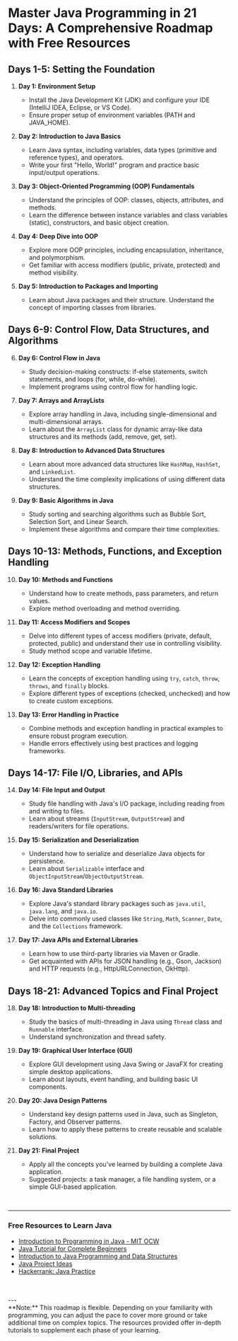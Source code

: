 # Master Java Programming in 21 Days: A Comprehensive Roadmap with Free Resources

## Days 1-5: Setting the Foundation
1. **Day 1: Environment Setup**
   - Install the Java Development Kit (JDK) and configure your IDE (IntelliJ IDEA, Eclipse, or VS Code).
   - Ensure proper setup of environment variables (PATH and JAVA_HOME).

2. **Day 2: Introduction to Java Basics**
   - Learn Java syntax, including variables, data types (primitive and reference types), and operators.
   - Write your first "Hello, World!" program and practice basic input/output operations.

3. **Day 3: Object-Oriented Programming (OOP) Fundamentals**
   - Understand the principles of OOP: classes, objects, attributes, and methods.
   - Learn the difference between instance variables and class variables (static), constructors, and basic object creation.

4. **Day 4: Deep Dive into OOP**
   - Explore more OOP principles, including encapsulation, inheritance, and polymorphism.
   - Get familiar with access modifiers (public, private, protected) and method visibility.

5. **Day 5: Introduction to Packages and Importing**
   - Learn about Java packages and their structure. Understand the concept of importing classes from libraries.

## Days 6-9: Control Flow, Data Structures, and Algorithms
6. **Day 6: Control Flow in Java**
   - Study decision-making constructs: if-else statements, switch statements, and loops (for, while, do-while).
   - Implement programs using control flow for handling logic.

7. **Day 7: Arrays and ArrayLists**
   - Explore array handling in Java, including single-dimensional and multi-dimensional arrays.
   - Learn about the `ArrayList` class for dynamic array-like data structures and its methods (add, remove, get, set).

8. **Day 8: Introduction to Advanced Data Structures**
   - Learn about more advanced data structures like `HashMap`, `HashSet`, and `LinkedList`.
   - Understand the time complexity implications of using different data structures.

9. **Day 9: Basic Algorithms in Java**
   - Study sorting and searching algorithms such as Bubble Sort, Selection Sort, and Linear Search.
   - Implement these algorithms and compare their time complexities.

## Days 10-13: Methods, Functions, and Exception Handling
10. **Day 10: Methods and Functions**
    - Understand how to create methods, pass parameters, and return values.
    - Explore method overloading and method overriding.

11. **Day 11: Access Modifiers and Scopes**
    - Delve into different types of access modifiers (private, default, protected, public) and understand their use in controlling visibility.
    - Study method scope and variable lifetime.

12. **Day 12: Exception Handling**
    - Learn the concepts of exception handling using `try`, `catch`, `throw`, `throws`, and `finally` blocks.
    - Explore different types of exceptions (checked, unchecked) and how to create custom exceptions.

13. **Day 13: Error Handling in Practice**
    - Combine methods and exception handling in practical examples to ensure robust program execution.
    - Handle errors effectively using best practices and logging frameworks.

## Days 14-17: File I/O, Libraries, and APIs
14. **Day 14: File Input and Output**
    - Study file handling with Java's I/O package, including reading from and writing to files.
    - Learn about streams (`InputStream`, `OutputStream`) and readers/writers for file operations.

15. **Day 15: Serialization and Deserialization**
    - Understand how to serialize and deserialize Java objects for persistence.
    - Learn about `Serializable` interface and `ObjectInputStream`/`ObjectOutputStream`.

16. **Day 16: Java Standard Libraries**
    - Explore Java's standard library packages such as `java.util`, `java.lang`, and `java.io`.
    - Delve into commonly used classes like `String`, `Math`, `Scanner`, `Date`, and the `Collections` framework.

17. **Day 17: Java APIs and External Libraries**
    - Learn how to use third-party libraries via Maven or Gradle.
    - Get acquainted with APIs for JSON handling (e.g., Gson, Jackson) and HTTP requests (e.g., HttpURLConnection, OkHttp).

## Days 18-21: Advanced Topics and Final Project
18. **Day 18: Introduction to Multi-threading**
    - Study the basics of multi-threading in Java using `Thread` class and `Runnable` interface.
    - Understand synchronization and thread safety.

19. **Day 19: Graphical User Interface (GUI)**
    - Explore GUI development using Java Swing or JavaFX for creating simple desktop applications.
    - Learn about layouts, event handling, and building basic UI components.

20. **Day 20: Java Design Patterns**
    - Understand key design patterns used in Java, such as Singleton, Factory, and Observer patterns.
    - Learn how to apply these patterns to create reusable and scalable solutions.

21. **Day 21: Final Project**
    - Apply all the concepts you've learned by building a complete Java application.
    - Suggested projects: a task manager, a file handling system, or a simple GUI-based application.

<br>

---

### Free Resources to Learn Java
- [Introduction to Programming in Java - MIT OCW](https://ocw.mit.edu/courses/6-092-introduction-to-programming-in-java-january-iap-2010/)
- [Java Tutorial for Complete Beginners](https://bit.ly/3MkvQWf)
- [Introduction to Java Programming and Data Structures](https://t.me/programming_guide/573)
- [Java Project Ideas](https://t.me/Programming_experts/457)
- [Hackerrank: Java Practice](https://www.hackerrank.com/domains/java)
<br>
<br>
---
<br>
**Note:** This roadmap is flexible. Depending on your familiarity with programming, you can adjust the pace to cover more ground or take additional time on complex topics. The resources provided offer in-depth tutorials to supplement each phase of your learning.
